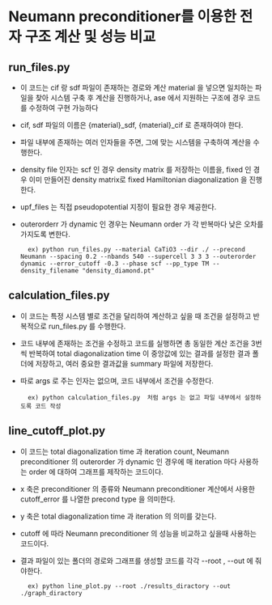 # Neumann preconditioner를 이용한 전자 구조 계산 및 성능 비교

## run_files.py


- 이 코드는 cif 랑 sdf 파일이 존재하는 경로와 계산 material 을 넣으면 일치하는 파일을 찾아 시스템 구축 후 계산을 진행하거나, ase 에서 지원하는 구조에 경우 코드를 수정하여 구현 가능하다
  
- cif, sdf 파일의 이름은 {material}_sdf, {material}_cif 로 존재하여야 한다.
  
- 파일 내부에 존재하는 여러 인자들을 주면, 그에 맞는 시스템을 구축하여 계산을 수행한다.
  
- density file 인자는  scf 인 경우 density matrix 를 저장하는 이름을, fixed 인 경우 이미 만들어진 density matrix로  fixed Hamiltonian diagonalization 을 진행한다.
  
- upf_files 는 직접 pseudopotential 지정이 필요한 경우 제공한다.
  
- outerorderr 가 dynamic 인 경우는 Neumann order 가 각 반복마다 낮은 오차를 가지도록 변한다.
  
  		ex) python run_files.py --material CaTiO3 --dir ./ --precond Neumann --spacing 0.2 --nbands 540 --supercell 3 3 3 --outerorder dynamic --error_cutoff -0.3 --phase scf --pp_type TM --density_filename "density_diamond.pt"
        


## calculation_files.py
- 이 코드는 특정 시스템 별로 조건을 달리하여 계산하고 싶을 때 조건을 설정하고 반복적으로 run_files.py 를 수행한다.
  
- 코드 내부에 존재하는 조건을 수정하고 코드를 실행하면 총 동일한 계산 조건을 3번씩 반복하여 total diagonalization time 이 중앙값에 있는 결과를 설정한 결과 폴더에 저장하고, 여러 중요한 결과값을 summary 파일에 저장한다.
  
- 따로 args 로 주는 인자는 없으며, 코드 내부에서 조건을 수정한다.


	    ex) python calculation_files.py  처럼 args 는 없고 파일 내부에서 설정하도록 코드 작성


## line_cutoff_plot.py
- 이 코드는 total diagonalization time 과 iteration count, Neumann preconditioner 의 outerorder 가 dynamic 인 경우에 매 iteration 마다 사용하는 order 에 대하여 그래프를 제작하는 코드이다.
  
- x 축은 preconditioner 의 종류와 Neumann preconditioner 계산에서 사용한 cutoff_error 를 나열한 precond type 을 의미한다.

- y 축은 total diagonalization time 과 iteration 의 의미를 갖는다.

- cutoff 에 따라 Neumann preconditioner 의 성능을 비교하고 싶을때 사용하는 코드이다.

- 결과 파일이 있는 폴더의 경로와 그래프를 생성할 코드를 각각 --root , --out 에 줘야한다.

  		ex) python line_plot.py --root ./results_diractory --out ./graph_diractory
